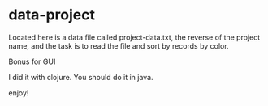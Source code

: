 # data-project
Located here is a data file called project-data.txt, the reverse of the project name, and the task is to read the file and sort by records  by color.

Bonus for GUI

I did it with clojure.  You should do it in java.

enjoy!
